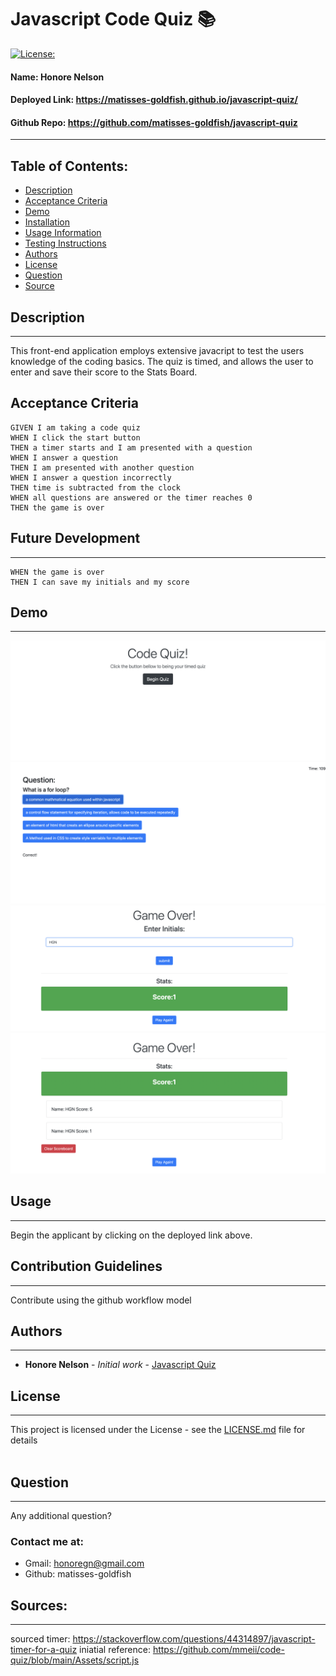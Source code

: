 
# Javascript Code Quiz 📚
[![License: ](https://img.shields.io/badge/license-MIT-brightgreen)](https://opensource.org/licenses/)
#### **Name:** Honore Nelson
#### **Deployed Link:** https://matisses-goldfish.github.io/javascript-quiz/
#### **Github Repo:** https://github.com/matisses-goldfish/javascript-quiz
---
    
##  Table of Contents:
* [Description](#description)
* [Acceptance Criteria](#acceptance-criteria)
* [Demo](#demo)
* [Installation](#installation)
* [Usage Information](#usage)
* [Testing Instructions](#testing)
* [Authors](#authors)
* [License](#license)
* [Question](#questions)
* [Source](#source)


## Description
---
This front-end application employs extensive javacript to test the users knowledge of the coding basics. The quiz is timed, and allows the user to enter and save their score to the Stats Board. 

## Acceptance Criteria
```
GIVEN I am taking a code quiz
WHEN I click the start button
THEN a timer starts and I am presented with a question
WHEN I answer a question
THEN I am presented with another question
WHEN I answer a question incorrectly
THEN time is subtracted from the clock
WHEN all questions are answered or the timer reaches 0
THEN the game is over
```
## Future Development
---
```
WHEN the game is over
THEN I can save my initials and my score
```
## Demo
---
![Landing Page](assets/img/landing.png)
![Questions Page](assets/img/questions.png)
![Game Over Page](assets/img/gameover.png)
![Stats Page](assets/img/stats.png)


## Usage
---
Begin the applicant by clicking on the deployed link above.

## Contribution Guidelines
---
Contribute using the github workflow model
    
    
## Authors
---
* **Honore Nelson** - *Initial work* - [Javascript Quiz](https://github.com/matisses-goldfish/javascript-quiz)
    
## License
---

This project is licensed under the  License - see the [LICENSE.md](LICENSE.md) file for details
<br></br>

## Question
---
Any additional question? 

### Contact me at:
* Gmail: honoregn@gmail.com
* Github: matisses-goldfish

## Sources:
---
sourced timer: https://stackoverflow.com/questions/44314897/javascript-timer-for-a-quiz
iniatial reference: https://github.com/mmeii/code-quiz/blob/main/Assets/script.js
